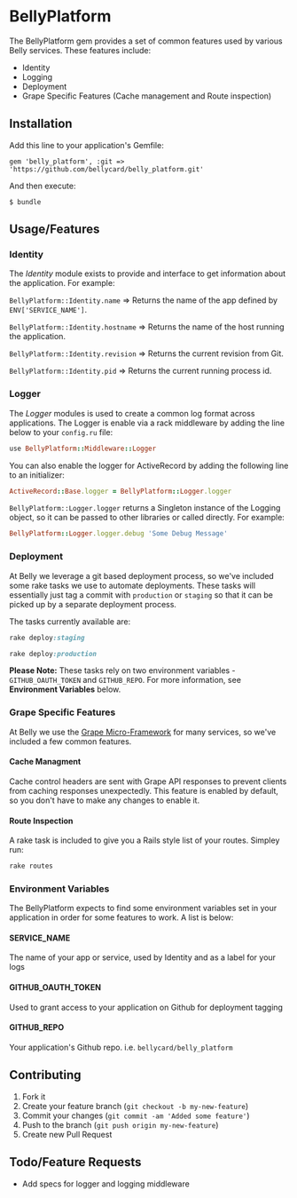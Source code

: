 # BellyPlatform

The BellyPlatform gem provides a set of common features used by various Belly services. These features include:

* Identity
* Logging
* Deployment
* Grape Specific Features (Cache management and Route inspection)

## Installation

Add this line to your application's Gemfile:

    gem 'belly_platform', :git => 'https://github.com/bellycard/belly_platform.git'

And then execute:

    $ bundle

## Usage/Features

### Identity
The *Identity* module exists to provide and interface to get information about the application. For example:

`BellyPlatform::Identity.name` => Returns the name of the app defined by `ENV['SERVICE_NAME']`.

`BellyPlatform::Identity.hostname` => Returns the name of the host running the application.

`BellyPlatform::Identity.revision` => Returns the current revision from Git.

`BellyPlatform::Identity.pid` => Returns the current running process id.

### Logger
The *Logger* modules is used to create a common log format across applications. The Logger is enable via a rack middleware by adding the line below to your `config.ru` file:

```ruby
use BellyPlatform::Middleware::Logger
```

You can also enable the logger for ActiveRecord by adding the following line to an initializer:

```ruby
ActiveRecord::Base.logger = BellyPlatform::Logger.logger
```

`BellyPlatform::Logger.logger` returns a Singleton instance of the Logging object, so it can be passed to other libraries or called directly. For example:

```ruby
BellyPlatform::Logger.logger.debug 'Some Debug Message'
```

### Deployment
At Belly we leverage a git based deployment process, so we've included some rake tasks we use to automate deployments. These tasks will essentially just tag a commit with `production` or `staging` so that it can be picked up by a separate deployment process.

The tasks currently available are:

```ruby
rake deploy:staging
```


```ruby
rake deploy:production
```

**Please Note:** These tasks rely on two environment variables - `GITHUB_OAUTH_TOKEN` and `GITHUB_REPO`. For more information, see **Environment Variables** below. 

### Grape Specific Features
At Belly we use the [Grape Micro-Framework](https://github.com/intridea/grape) for many services, so we've included a few common features.

#### Cache Managment
Cache control headers are sent with Grape API responses to prevent clients from caching responses unexpectedly. This feature is enabled by default, so you don't have to make any changes to enable it.

#### Route Inspection
A rake task is included to give you a Rails style list of your routes. Simpley run:

```ruby
rake routes
```

### Environment Variables
The BellyPlatform expects to find some environment variables set in your application in order for some features to work. A list is below:

#### SERVICE_NAME
The name of your app or service, used by Identity and as a label for your logs

#### GITHUB\_OAUTH\_TOKEN
Used to grant access to your application on Github for deployment tagging

#### GITHUB_REPO
Your application's Github repo. i.e. `bellycard/belly_platform`

## Contributing

1. Fork it
2. Create your feature branch (`git checkout -b my-new-feature`)
3. Commit your changes (`git commit -am 'Added some feature'`)
4. Push to the branch (`git push origin my-new-feature`)
5. Create new Pull Request


## Todo/Feature Requests

* Add specs for logger and logging middleware